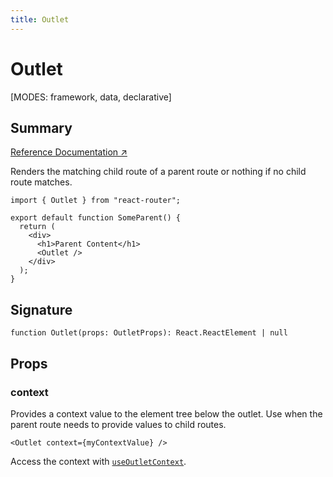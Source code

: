 ```yaml
---
title: Outlet
---
```


# Outlet

<!--
⚠️ ⚠️ IMPORTANT ⚠️ ⚠️ 

Thank you for helping improve our documentation!

This file is auto-generated from the JSDoc comments in the source
code, so please edit the JSDoc comments in the file below and this
file will be re-generated once those changes are merged.

https://github.com/remix-run/react-router/blob/main/packages/react-router/lib/components.tsx#L724
-->

[MODES: framework, data, declarative]

## Summary

[Reference Documentation ↗](https://api.reactrouter.com/v7/functions/react_router.Outlet.html)

Renders the matching child route of a parent route or nothing if no child route matches.

```tsx
import { Outlet } from "react-router";

export default function SomeParent() {
  return (
    <div>
      <h1>Parent Content</h1>
      <Outlet />
    </div>
  );
}
```

## Signature

```tsx
function Outlet(props: OutletProps): React.ReactElement | null
```

## Props

### context

Provides a context value to the element tree below the outlet. Use when the parent route needs to provide values to child routes.

```tsx
<Outlet context={myContextValue} />
```

Access the context with [`useOutletContext`](../hooks/useOutletContext).

